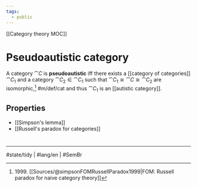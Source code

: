 ```yaml
---
tags:
  - public
---
```

[[Category theory MOC]]
# Pseudoautistic category

A category $\cat C$ is **pseudoautistic** iff there exists a [[category of categories]] $\cat C_{1}$ and a category $\cat C_{2} \in \cat C_{1}$ such that $\cat C_{1} \cong \cat C \cong \cat C_{2}$ are isomorphic,[^1999] #m/def/cat
and thus $\cat C_{1}$ is an [[autistic category]].

  [^1999]: 1999\. [[Sources/@simpsonFOMRussellParadox1999|FOM: Russell paradox for naive category theory]]

## Properties

- [[Simpson's lemma]]
- [[Russell's paradox for categories]]

#
---
#state/tidy | #lang/en | #SemBr
